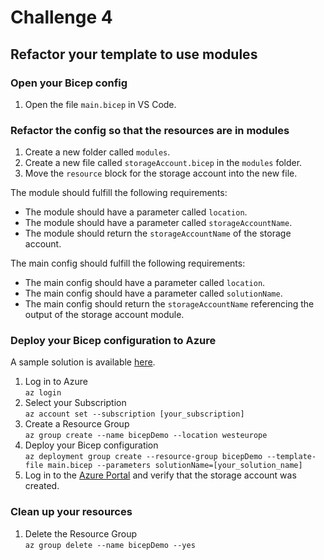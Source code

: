 # Challenge 4

## Refactor your template to use modules

### Open your Bicep config

1. Open the file ```main.bicep``` in VS Code.

### Refactor the config so that the resources are in modules

1. Create a new folder called ```modules```.
1. Create a new file called ```storageAccount.bicep``` in the ```modules``` folder.
1. Move the ```resource``` block for the storage account into the new file.

The module should fulfill the following requirements:
- The module should have a parameter called ```location```.
- The module should have a parameter called ```storageAccountName```.
- The module should return the ```storageAccountName``` of the storage account.

The main config should fulfill the following requirements:
- The main config should have a parameter called ```location```.
- The main config should have a parameter called ```solutionName```.
- The main config should return the ```storageAccountName``` referencing the output of the storage account module.

### Deploy your Bicep configuration to Azure

A sample solution is available [here](https://raw.githubusercontent.com/hsirtl/azure-bicep-workshop-exercises/main/deploy/challenge-03/ch03-main-final.bicep).

1. Log in to Azure  
  ```az login```
1. Select your Subscription  
  ```az account set --subscription [your_subscription]```
1. Create a Resource Group  
  ```az group create --name bicepDemo --location westeurope```
1. Deploy your Bicep configuration  
  ```az deployment group create --resource-group bicepDemo --template-file main.bicep --parameters solutionName=[your_solution_name]```
1. Log in to the [Azure Portal](https://portal.azure.com) and verify that the storage account was created.

### Clean up your resources

1. Delete the Resource Group  
  ```az group delete --name bicepDemo --yes```